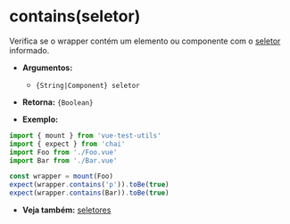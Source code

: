 # contains(seletor)

Verifica se o wrapper contém um elemento ou componente com o [seletor](../selectors.md) informado.

- **Argumentos:**
  - `{String|Component} seletor`

- **Retorna:** `{Boolean}`

- **Exemplo:**

```js
import { mount } from 'vue-test-utils'
import { expect } from 'chai'
import Foo from './Foo.vue'
import Bar from './Bar.vue'

const wrapper = mount(Foo)
expect(wrapper.contains('p')).toBe(true)
expect(wrapper.contains(Bar)).toBe(true)
```

- **Veja também:** [seletores](../selectors.md)
